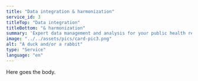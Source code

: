```yaml
---
title: "Data integration & harmonization"
service_id: 3
titleTop: "Data integration"
titleBottom: "& harmonization"
summary: 'Expert data management and analysis for your public health research project.'
image: "../../assets/pics/card-pic3.png"
alt: "A duck and/or a rabbit"
type: "Service"
language: "en"
---
```


Here goes the body.